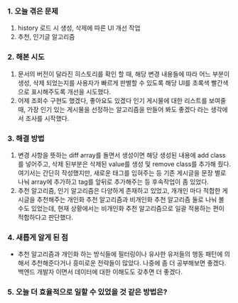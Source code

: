 
### **1. 오늘 겪은 문제**

1.  history 로드 시 생성, 삭제에 따른 UI 개선 작업
2. 추천, 인기글 알고리즘


### **2. 해본 시도**
1. 문서의 버전이 달라진 히스토리를 확인 할 때, 해당 변경 내용들에 따라 어느 부분이 생성, 삭제 되었는지를 사용자가 빠르게 판별할 수 있도록 해당 UI를 초록색 빨간색으로 표시해주도록 개선을 시도했다.
2. 어제 조회수 구현도 했겠다, 좋아요도 있겠다 인기 게시물에 대한 리스트를 보여줄 때, 가장 인기 있는 게시물을 선정하는 알고리즘을 만들어 봐도 좋겠다 라는 생각에서 조사를 시작했다.

### **3. 해결 방법**
1. 변경 사항을 뜻하는 diff array를 돌면서 생성이면 해당 생성된 내용에 add class를 넣어주고, 삭제 된부분은 삭제된 value를 생성 및 remove class를 추가해 줬다. 여기서는 간단히 작성했지만, 새로운 태그를 입혀주는 등 기존 게시글을 문장 별로 나눠 array에 추가하고 tag를 앞뒤로 추가해주는 등 후속작업이 좀 있었다.
2. 추천 알고리즘, 인기 알고리즘은 다양하게 존재하고 있었고, 개개인 마다 적합한 게시글을 추천해주는 개인화 추천 알고리즘과 비개인화 추천 알고리즘 둘로 나눠 볼 수도 있었는데, 현재 상황에서는 비개인화 추천 알고리즘으로 일괄 적용하는 편이 적합하다고 판단했다.

### **4. 새롭게 알게 된 점**
-  추천 알고리즘과 개인화 하는 방식들에 필터링이나 유사한 유저들의 행동 패턴에 의해서 추천해준다거나 흥미로운 전략들이 많았다. 나중에 좀 더 공부해보면 좋겠다. 백엔드 개발자 이면서 데이터에 대한 이해도도 갖추면 더 좋겠다.


### **5. 오늘 더 효율적으로 일할 수 있었을 것 같은 방법은?**
